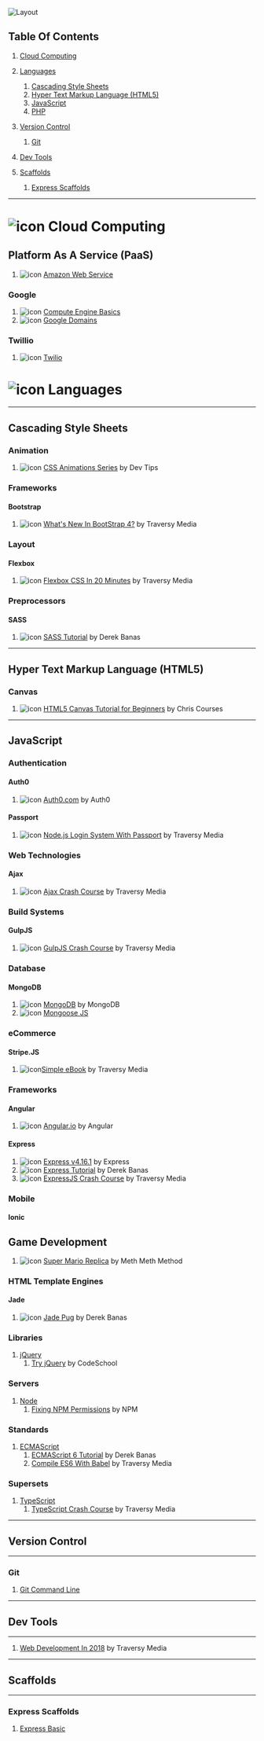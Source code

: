 ![Layout](https://raw.github.com/elwoodberry/education/master/_img/headers/890x400__header_education.png)











## Table Of Contents
1. [Cloud Computing](#-cloud-computing)
1. [Languages](#languages)
    1. [Cascading Style Sheets](#cascading-style-sheets)
    1. [Hyper Text Markup Language (HTML5)](#hyper-text-markup-language-html5)
    1. [JavaScript](#javascript)
    1. [PHP](#php)

1. [Version Control](#version-control)
    1. [Git](#git)
1. [Dev Tools](#dev-tools)
1. [Scaffolds](#scaffolds)
    1. [Express Scaffolds](#express-scaffolds)
---









# ![icon](https://raw.github.com/elwoodberry/education/master/_img/icons/cloud.png) Cloud Computing

## Platform As A Service (PaaS)
1. ![icon](https://raw.github.com/elwoodberry/education/master/_img/icons/warning.png) [Amazon Web Service](dir/cloud-computing/amazon-web-services)

### Google
1. ![icon](https://raw.github.com/elwoodberry/education/master/_img/icons/checkmark.png) [Compute Engine Basics](dir/cloud-computing/google-cloud/compute-engine)
1. ![icon](https://raw.github.com/elwoodberry/education/master/_img/icons/warning.png) [Google Domains](dir/cloud-computing/google-cloud/google-domains)

### Twillio
1. ![icon](https://raw.github.com/elwoodberry/education/master/_img/icons/warning.png) [Twilio](dir/cloud-computing/twilio)









# ![icon](https://raw.github.com/elwoodberry/education/master/_img/icons/code.png) Languages

---
## Cascading Style Sheets
### Animation
1. ![icon](https://raw.github.com/elwoodberry/education/master/_img/icons/warning.png) [CSS Animations Series](dir/languages/css/animation/css-animations-series) by Dev Tips

### Frameworks
#### Bootstrap
1. ![icon](https://raw.github.com/elwoodberry/education/master/_img/icons/checkmark.png) [What's New In BootStrap 4?](dir/languages/css/frameworks/bootstrap/whats-new-in-bootstrap4) by Traversy Media

### Layout
#### Flexbox
1. ![icon](https://raw.github.com/elwoodberry/education/master/_img/icons/checkmark.png) [Flexbox CSS In 20 Minutes](dir/languages/css/layout/flexbox/flexbox-css-in-20-minutes) by Traversy Media

### Preprocessors
#### SASS
1. ![icon](https://raw.github.com/elwoodberry/education/master/_img/icons/warning.png) [SASS Tutorial](dir/languages/css/preprocessor/sass/sass-tutorial) by Derek Banas







---
## Hyper Text Markup Language (HTML5)
### Canvas
1. ![icon](https://raw.github.com/elwoodberry/education/master/_img/icons/warning.png) [HTML5 Canvas Tutorial for Beginners](dir/languages/html5/canvas/canvas-tutorial-for-beginners) by Chris Courses







---
## JavaScript
### Authentication
#### Auth0
1. ![icon](https://raw.github.com/elwoodberry/education/master/_img/icons/warning.png) [Auth0.com](dir/languages/javascript/auth0/auth0) by Auth0  

#### Passport
1. ![icon](https://raw.github.com/elwoodberry/education/master/_img/icons/checkmark.png) [Node.js Login System With Passport](dir/languages/javascript/passport/login-system-with-passport) by Traversy Media

### Web Technologies  
#### Ajax
1. ![icon](https://raw.github.com/elwoodberry/education/master/_img/icons/checkmark.png) [Ajax Crash Course](dir/languages/javascript/ajax/ajax-crash-course) by Traversy Media

### Build Systems
#### GulpJS
1. ![icon](https://raw.github.com/elwoodberry/education/master/_img/icons/checkmark.png) [GulpJS Crash Course](dir/languages/javascript/gulp/gulp-js-crash-course) by Traversy Media

### Database  
#### MongoDB
1. ![icon](https://raw.github.com/elwoodberry/education/master/_img/icons/warning.png) [MongoDB](dir/languages/javascript/mongodb/mongodb) by MongoDB
1. ![icon](https://raw.github.com/elwoodberry/education/master/_img/icons/warning.png) [Mongoose JS](dir/languages/javascript/)

### eCommerce
#### Stripe.JS
1. ![icon](https://raw.github.com/elwoodberry/education/master/_img/icons/warning.png)[Simple eBook](dir/languages/javascript/stripe/simple-ebook) by Traversy Media

### Frameworks
#### Angular
1. ![icon](https://raw.github.com/elwoodberry/education/master/_img/icons/warning.png) [Angular.io](dir/languages/javascript/angular/angular-io) by Angular

#### Express
1. ![icon](https://raw.github.com/elwoodberry/education/master/_img/icons/warning.png) [Express v4.16.1](dir/languages/javascript/express/express_v4-16-1) by Express
1. ![icon](https://raw.github.com/elwoodberry/education/master/_img/icons/checkmark.png) [Express Tutorial](dir/languages/javascript/express/express-tutorial) by Derek Banas
1. ![icon](https://raw.github.com/elwoodberry/education/master/_img/icons/checkmark.png) [ExpressJS Crash Course](dir/languages/javascript/express/expressjs-crash-course) by Traversy Media

### Mobile
#### Ionic

## Game Development
1. ![icon](https://raw.github.com/elwoodberry/education/master/_img/icons/warning.png) [Super Mario Replica](dir/languages/javascript/gamedev/super-mario) by Meth Meth Method

### HTML Template Engines
#### Jade
1. ![icon](https://raw.github.com/elwoodberry/education/master/_img/icons/checkmark.png) [Jade Pug](dir/languages/javascript/jade/jade-pug) by Derek Banas

### Libraries  
1. [jQuery](dir/languages/javascript/jquery)
    1. [Try jQuery](dir/languages/javascript/jquery/try-jquery) by CodeSchool

### Servers
1. [Node](dir/languages/javascript/node)
    1. [Fixing NPM Permissions](dir/languages/javascript/node/fixing-npm-permissions) by NPM

### Standards
1. [ECMAScript](dir/languages/javascript/ecmascript)
    1. [ECMAScript 6 Tutorial](dir/languages/javascript/ecmascript/ecmascript-6-tutorial) by Derek Banas
    1. [Compile ES6 With Babel](dir/languages/javascript/ecmascript/compile-es6-with-babel) by Traversy Media
### Supersets
1. [TypeScript](dir/languages/javascript/typescript)
    1. [TypeScript Crash Course](dir/languages/javascript/typescript/typescript-crash-course) by Traversy Media






---
## Version Control
---
### Git
1. [Git Command Line](dir/version-control/git)






---
## Dev Tools
---
1. [Web Development In 2018](dir/dev-tools/web-development-2018) by Traversy Media




---
## Scaffolds
---
### Express Scaffolds
1. [Express Basic](dir/scaffolds/express-basic)
